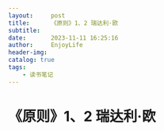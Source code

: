 ```yaml
---
layout:     post
title:      《原则》1、2 瑞达利·欧
subtitle:   
date:       2023-11-11 16:25:16
author:     EnjoyLife
header-img: 
catalog: true
tags:
    - 读书笔记
---
```




# 《原则》1、2 瑞达利·欧
